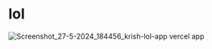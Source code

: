 # lol

![Screenshot_27-5-2024_184456_krish-lol-app vercel app](https://github.com/krishvaghasiya705/lol/assets/146411007/1b103e60-9ce5-422e-b87a-7d8bd8e808dc)
